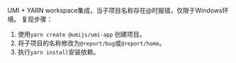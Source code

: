 UMI + YARN workspace集成，当子项目名称存在@时报错，仅限于Windows环境。
复现步骤：

1. 使用`yarn create @umijs/umi-app` 创建项目。
2. 将子项目的名称修改为`@report/bug`或`@report/home`。
3. 执行`yarn install`安装依赖。

